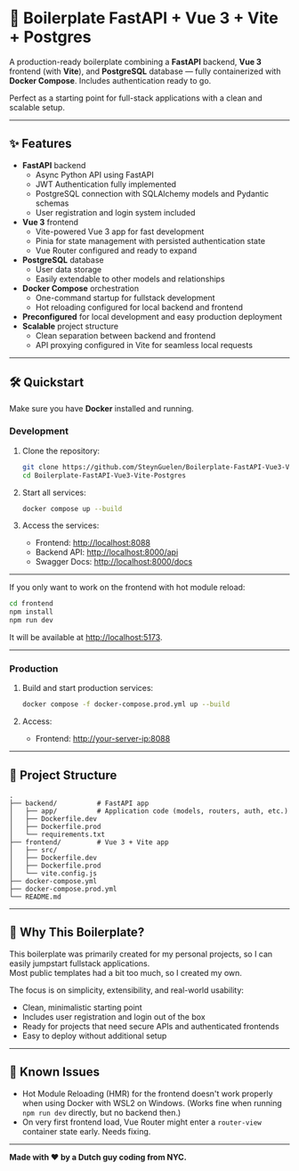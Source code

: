 # 🚀 Boilerplate FastAPI + Vue 3 + Vite + Postgres

A production-ready boilerplate combining a **FastAPI** backend, **Vue 3** frontend (with **Vite**), and **PostgreSQL** database — fully containerized with **Docker Compose**. Includes authentication ready to go.

Perfect as a starting point for full-stack applications with a clean and scalable setup.

---

## ✨ Features

- **FastAPI** backend
  - Async Python API using FastAPI
  - JWT Authentication fully implemented
  - PostgreSQL connection with SQLAlchemy models and Pydantic schemas
  - User registration and login system included
- **Vue 3** frontend
  - Vite-powered Vue 3 app for fast development
  - Pinia for state management with persisted authentication state
  - Vue Router configured and ready to expand
- **PostgreSQL** database
  - User data storage
  - Easily extendable to other models and relationships
- **Docker Compose** orchestration
  - One-command startup for fullstack development
  - Hot reloading configured for local backend and frontend
- **Preconfigured** for local development and easy production deployment
- **Scalable** project structure
  - Clean separation between backend and frontend
  - API proxying configured in Vite for seamless local requests

---

## 🛠️ Quickstart

Make sure you have **Docker** installed and running.

### Development

1. Clone the repository:
   ```bash
   git clone https://github.com/SteynGuelen/Boilerplate-FastAPI-Vue3-Vite-Postgres.git
   cd Boilerplate-FastAPI-Vue3-Vite-Postgres
   ```

2. Start all services:
   ```bash
   docker compose up --build
   ```

3. Access the services:
   - Frontend: [http://localhost:8088](http://localhost:8088)
   - Backend API: [http://localhost:8000/api](http://localhost:8000/api)
   - Swagger Docs: [http://localhost:8000/docs](http://localhost:8000/docs)

---

If you only want to work on the frontend with hot module reload:

```bash
cd frontend
npm install
npm run dev
```

It will be available at [http://localhost:5173](http://localhost:5173).

---

### Production

1. Build and start production services:
   ```bash
   docker compose -f docker-compose.prod.yml up --build
   ```

2. Access:
   - Frontend: [http://your-server-ip:8088](http://your-server-ip:8088)

---

## 📂 Project Structure

```
.
├── backend/          # FastAPI app
│   ├── app/          # Application code (models, routers, auth, etc.)
│   ├── Dockerfile.dev
│   ├── Dockerfile.prod
│   └── requirements.txt
├── frontend/         # Vue 3 + Vite app
│   ├── src/
│   ├── Dockerfile.dev
│   ├── Dockerfile.prod
│   └── vite.config.js
├── docker-compose.yml
├── docker-compose.prod.yml
└── README.md
```

---

## 🧩 Why This Boilerplate?

This boilerplate was primarily created for my personal projects, so I can easily jumpstart fullstack applications.  
Most public templates had a bit too much, so I created my own.

The focus is on simplicity, extensibility, and real-world usability:
- Clean, minimalistic starting point
- Includes user registration and login out of the box
- Ready for projects that need secure APIs and authenticated frontends
- Easy to deploy without additional setup

---

## 🐛 Known Issues

- Hot Module Reloading (HMR) for the frontend doesn't work properly when using Docker with WSL2 on Windows. (Works fine when running `npm run dev` directly, but no backend then.)
- On very first frontend load, Vue Router might enter a `router-view` container state early. Needs fixing.

---

**Made with ❤️ by a Dutch guy coding from NYC.**
